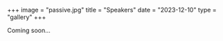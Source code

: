 +++
image = "passive.jpg"
title = "Speakers"
date = "2023-12-10"
type = "gallery"
+++

Coming soon...